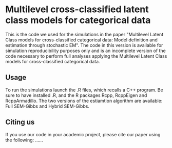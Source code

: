 # Multilevel cross-classified latent class models for categorical data 

This is the code we used for the simulations in the paper "Multilevel Latent Class models for cross-classified categorical data: Model definition and estimation through stochastic EM". The code in this version is available for simulation reproducibility purposes only and is an incomplete version of the code necessary to perform full analyses applying the Multilevel Latent Class models for cross-classified categorical data.

## Usage
To run the simulations launch the .R files, which recalls a C++ program. Be sure to have installed .R, and the R packages Rcpp, RcppEigen and
RcppArmadillo. The two versions of the estiamtion algorithm are available: Full SEM-Gibbs and Hybrid SEM-Gibbs. 

## Citing us

If you use our code in your academic project, please cite our paper using the following:
......

